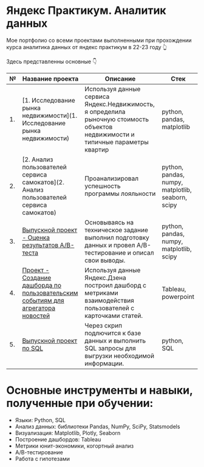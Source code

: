 ﻿# Яндекс Практикум. Аналитик данных
Мое портфолио со всеми проектами выполненными при прохождении курса аналитика данных  от яндекс практикум в 22-23 году &#128070;

Здесь представленны основные &#128071;

| №   | Название проекта               | Описание                                                     | Стек                                                         |
|-----| -------------------------------| ------------------------------------------------------------ | ------------------------------------------------------------ |
| 1. | [1. Исследование рынка недвижимости](1. Исследование рынка недвижимости)| Используя данные сервиса Яндекс.Недвижимость, я определила рыночную стоимость объектов недвижимости и типичные параметры квартир | python, pandas, matplotlib |
| 2. | [2. Анализ пользователей сервиса самокатов](2. Анализ пользователей сервиса самокатов) | Проанализировал успешность программы лояльности  | python, pandas, numpy, matplotlib, seaborn, scipy |
| 3. | [Выпускной проект - Оценка результатов A/B-теста](https://github.com/konstantin-novikov/yandex_practicum_da/blob/main/12.%20%D0%92%D1%8B%D0%BF%D1%83%D1%81%D0%BA%D0%BD%D0%BE%D0%B9%20%D0%BF%D1%80%D0%BE%D0%B5%D0%BA%D1%82/%D0%9F%D1%80%D0%BE%D0%B5%D0%BA%D1%82%20%D0%BF%D0%BE%20%D0%90B%20%D1%82%D0%B5%D1%81%D1%82%D0%B8%D1%80%D0%BE%D0%B2%D0%B0%D0%BD%D0%B8%D1%8E/ab_test.ipynb) | Основываясь на техническое задание выполнил подготовку данных и провел A/B-тестирование и описал свои выводы.| python, pandas, numpy, matplotlib, scipy |
| 4. | [Проект - Создание дашборда по пользовательским событиям для агрегатора новостей](https://github.com/konstantin-novikov/yandex_practicum_da/tree/main/10.%20%D0%A1%D0%BE%D0%B7%D0%B4%D0%B0%D0%BD%D0%B8%D0%B5%20%D0%B4%D0%B0%D1%88%D0%B1%D0%BE%D1%80%D0%B4%D0%B0%20%D0%BF%D0%BE%20%D0%BF%D0%BE%D0%BB%D1%8C%D0%B7%D0%BE%D0%B2%D0%B0%D1%82%D0%B5%D0%BB%D1%8C%D1%81%D0%BA%D0%B8%D0%BC%20%D1%81%D0%BE%D0%B1%D1%8B%D1%82%D0%B8%D1%8F%D0%BC%20%D0%B4%D0%BB%D1%8F%20%D0%B0%D0%B3%D1%80%D0%B5%D0%B3%D0%B0%D1%82%D0%BE%D1%80%D0%B0)| Используя данные Яндекс.Дзена построил дашборд с метриками взаимодействия пользователей с карточками статей.| Tableau, powerpoint|
| 5. | [Выпускной проект по SQL](https://github.com/konstantin-novikov/yandex_practicum_da/blob/main/12.%20%D0%92%D1%8B%D0%BF%D1%83%D1%81%D0%BA%D0%BD%D0%BE%D0%B9%20%D0%BF%D1%80%D0%BE%D0%B5%D0%BA%D1%82/%D0%9F%D1%80%D0%BE%D0%B5%D0%BA%D1%82%20%D0%BF%D0%BE%20SQL/SQL.ipynb)| Через скрип подлючится к базе данных и выполнить SQL запросы для выгрузки необходимой информации.| python, SQL|




# Основные инструменты и навыки, полученные при обучении:
* Языки: Python, SQL
* Анализ данных: библиотеки Pandas, NumPy, SciPy, Statsmodels
* Визуализация: Matplotlib, Plotly, Seaborn
* Построение дашбордов: Tableau
* Метрики юнит-экономики, когортный анализ
* А/В-тестирование
* Работа с гипотезами
